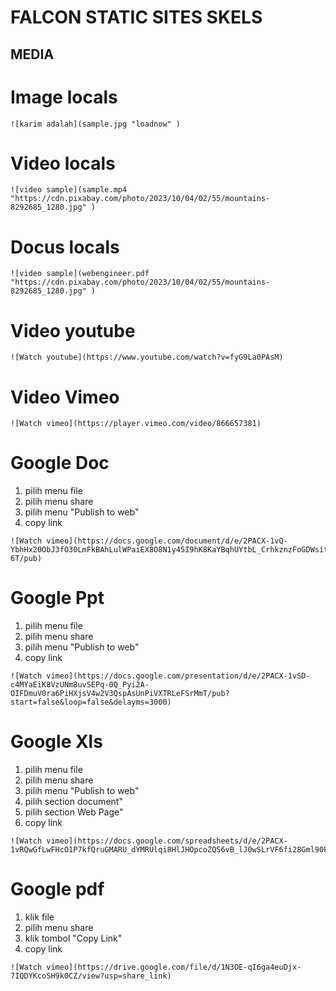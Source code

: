 # FALCON STATIC SITES SKELS


## MEDIA 

# Image locals
```
![karim adalah](sample.jpg "loadnow" )
```

# Video locals
```
![video sample](sample.mp4 "https://cdn.pixabay.com/photo/2023/10/04/02/55/mountains-8292685_1280.jpg" )
```

# Docus locals
```
![video sample](webengineer.pdf "https://cdn.pixabay.com/photo/2023/10/04/02/55/mountains-8292685_1280.jpg" )
```

# Video youtube
```
![Watch youtube](https://www.youtube.com/watch?v=fyG9La0PAsM)
```

# Video Vimeo
```
![Watch vimeo](https://player.vimeo.com/video/866657381)
```

# Google Doc
1. pilih menu file
2. pilih menu share
3. pilih menu "Publish to web"
4. copy link 
```
![Watch vimeo](https://docs.google.com/document/d/e/2PACX-1vQ-YbhHx20ObJ3fO30LmFkBAhLulWPaiEX8O8N1y45I9hK8KaYBqhUYtbL_CrhkznzFoGDWsitpa-6T/pub)
```

# Google Ppt
1. pilih menu file
2. pilih menu share
3. pilih menu "Publish to web"
4. copy link 
```
![Watch vimeo](https://docs.google.com/presentation/d/e/2PACX-1vSD-c4MYaEiK8VzUNm8uvSEPq-0Q_Pyi2A-OIFDmuV0ra6PiHXjsV4w2V3QspAsUnPiVXTRLeFSrMmT/pub?start=false&loop=false&delayms=3000)
```

# Google Xls
1. pilih menu file
2. pilih menu share
3. pilih menu "Publish to web"
4. pilih section document"
5. pilih section Web Page"
6. copy link 
```
![Watch vimeo](https://docs.google.com/spreadsheets/d/e/2PACX-1vRQwGfLwFHcO1P7kfQruGMARU_dYMRUlqi8HlJHOpcoZQS6vB_lJ0wSLrVF6fi28Gml90FGnrGUje4a/pubhtml)
```

# Google pdf
1. klik file
2. pilih menu share
3. klik tombol "Copy Link"
4. copy link 
```
![Watch vimeo](https://drive.google.com/file/d/1N3OE-qI6ga4euDjx-7IQDYKcoSH9k0CZ/view?usp=share_link)
```